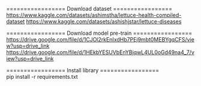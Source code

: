 ================= Download dataset =================<br>
https://www.kaggle.com/datasets/ashimstha/lettuce-health-compiled-dataset
https://www.kaggle.com/datasets/ashishjstar/lettuce-diseases

================= Download model pre-train ================= 
https://drive.google.com/file/d/1CJOl2rkEnIxdHb7PEj9mbt0MEBYgqCFS/view?usp=drive_link
https://drive.google.com/file/d/1HEkbYESUVbEnYBjqwL4UL0oGd49na4_7/view?usp=drive_link

================= Install library =================<br>
pip install -r requirements.txt
